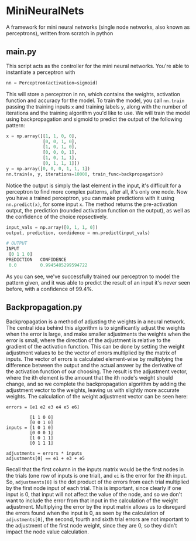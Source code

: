 # MiniNeuralNets
A framework for mini neural networks (single node networks, also known as perceptrons), written from scratch in python

## main.py
This script acts as the controller for the mini neural networks. You're able to instantiate a perceptron with
```python
nn = Perceptron(activation=sigmoid)
```
This will store a perceptron in nn, which contains the weights, activation function and accuracy for the model. To train the model, you call `nn.train` passing the training inputs `x` and training labels `y`, along with the number of iterations and the training algorithm you'd like to use. We will train the model using backpropagation and sigmoid to predict the output of the following pattern:
```python
x = np.array([[1, 1, 0, 0],
              [0, 0, 1, 0],
              [1, 0, 1, 0],
              [0, 0, 0, 1],
              [1, 0, 1, 1],
              [0, 1, 1, 1]])
y = np.array([0, 0, 0, 1, 1, 1])
nn.train(x, y, iterations=10000, train_func=backpropagation)
```
Notice the output is simply the last element in the input, it's difficult for a perceptron to find more complex patterns, after all, it's only one node. Now you have a trained perceptron, you can make predictions with it using `nn.predict(x)`, for some input `x`. The method returns the pre-activation output, the prediction (rounded activation function on the output), as well as the confidence of the choice repsectively.
```python
input_vals = np.array([0, 1, 1, 0])
output, prediction, condidence = nn.predict(input_vals)
```
```python
# OUTPUT
INPUT 
 [0 1 1 0]
PREDICTION 	 CONFIDENCE 
 0.0 		 0.9945485299594722
```
As you can see, we've successfully trained our perceptron to model the pattern given, and it was able to predict the result of an input it's never seen before, with a confidence of 99.4%.

## Backpropagation.py
Backpropagation is a method of adjusting the weights in a neural network. The central idea behind this algorithm is to significantly adjust the weights when the error is large, and make smaller adjustments the weights when the error is small, where the direction of the adjustment is relative to the gradient of the activation function. This can be done by setting the weight adjustment values to be the vector of errors multiplied by the matrix of inputs. The vector of errors is calculated element-wise by multiplying the difference between the output and the actual answer by the derivative of the activation function of our choosing. The result is the adjustment vector, where the ith element is the amount that the ith node's weight should change, and so we complete the backpropagation algorithm by adding the adjustment vector to the weights, leaving us with slightly more accurate weights. The calculation of the weight adjustment vector can be seen here:
```
errors = [e1 e2 e3 e4 e5 e6]      

         [1 1 0 0]
         [0 0 1 0]
inputs = [1 0 1 0]
         [0 0 0 1]
         [1 0 1 1]
         [0 1 1 1]
         
adjustments = errors * inputs
adjustments[0] == e1 + e3 + e5
```
Recall that the first column in the inputs matrix would be the first nodes in the trials (one row of inputs is one trial), and `ei` is the error for the ith input. So, `adjustments[0]` is the dot product of the errors from each trial multiplied by the first node input of each trial. This is important, since clearly if one input is 0, that input will not affect the value of the node, and so we don't want to include the error from that input in the calculation of the weight adjustment. Multiplying the error by the input matrix allows us to disregard the errors found when the input is 0, as seen by the calculation of `adjustments[0]`, the second, fourth and sixth trial errors are not important to the adjustment of the first node weight, since they are 0, so they didn't impact the node value calculation. 
